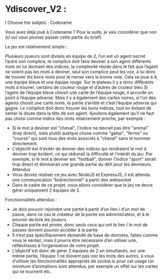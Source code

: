 # Ydiscover_V2 :

I Choose the subjetc : Codename

Vous avez déjà joué à Codename ? Pour la suite, je vais considérer que non
(si oui vous pouvez passer cette partie du brief)

Le jeu est relativement simple :

Plusieurs joueurs sont divisés en équipe de 2, l’un est un agent secret l’autre
son complice, le complice doit faire deviner à son agent différents mots en lui
donnant des indices, la complexité réside dans le fait que l’agent ne voient
pas les mots à deviner, seul son complice peut les voir, à lui donc de trouver
les bons mots pour le mener vers la bonne voie.
Cela se joue à 4, une équipe bleue et une équipe rouge.
Sur le plateau il y a donc différents mots à trouver, certains de couleur rouge
et d’autres de couleur bleu
Si l’agent de l’équipe bleue choisit une carte de l’équipe rouge, il accorde un
point à l’équipe adverse.
Mais il y a également des cartes noires, si l’un des agents choisit une carte
noire, la partie s’arrête et c’est l’équipe adverse qui gagne.
Le complice doit donc trouver les bons indices, tout en évitant de semer le
doute dans la tête de son agent.
Ajoutons également qu’il ne faut pas choisi comme indice des mots
relativement proche, par exemple :

- Si le mot à deviner est "cheval", l'indice ne devrait pas être "animal"
(trop direct), mais plutôt quelque chose comme "galop", "ferme" ou
"course" qui sont tous des mots associés à "cheval" sans le nommer
directement.
- L'objectif est d'éviter de donner des indices qui rendraient le mot à
deviner trop évident, ce qui réduirait la difficulté et l'intérêt du jeu. Par
exemple, si le mot à deviner est "football", donner l'indice "sport" serait
trop direct et éliminerait une grande partie du défi pour les devineurs.
Attendus
- Vous devrez réaliser ce jeu avec NodeJS et ExpressJS, il est attendu
une communication “bidirectionnel” à partir des websocket
- Dans le cadre de ce projet, nous allons considérer que le jeu ne devra
gérer uniquement 2 équipes de 2.

Fonctionnalités attendus :

- Je dois pouvoir rejoindre une partie à partir d’un lien / d’un mot de
passe, dans ce cas le créateur de la partie est administrateur, et à le
pouvoir de kick les joueurs
- Chaque partie est privée, donc seuls ceux qui ont le lien / le mot de
passes doivent pouvoir accéder à la partie
- Il n’est pas spécifiquement demandé de base de données, faites
comme vous le sentez, mais il pourra être nécessaire d’en utiliser une,
réfléchissez à l’organisation de votre projet.
- L’objectif est donc de gérer 2 équipes de 2 en simultanés, sur une
même partie, l’équipe 1 ne doivent pas voir les mots des autres, à vous
d’utiliser les fonctionnalités appropriés de socket.io pour cet usage
Un minimum d’animations sont attendus, par exemple un effet sur les cartes
qui se tournent etc.